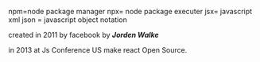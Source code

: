 npm=node package manager
npx= node package executer
jsx= javascript xml
json = javascript object notation


created in 2011 by facebook
 by <b><i>Jorden Walke</i></b>

 in 2013 at Js Conference US make react Open Source.
 